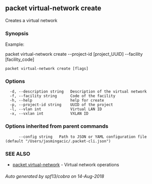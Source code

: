 ## packet virtual-network create

Creates a virtual network

### Synopsis

Example:

packet virtual-network create --project-id [project_UUID] --facility [facility_code]



```
packet virtual-network create [flags]
```

### Options

```
  -d, --description string   Description of the virtual network
  -f, --facility string      Code of the facility
  -h, --help                 help for create
  -p, --project-id string    UUID of the project
  -l, --vlan int             Virtual LAN ID
  -x, --vxlan int            VXLAN ID
```

### Options inherited from parent commands

```
      --config string   Path to JSON or YAML configuration file (default "/Users/jasmingacic/.packet-cli.json")
```

### SEE ALSO

* [packet virtual-network](packet_virtual-network.md)	 - Virtual network operations

###### Auto generated by spf13/cobra on 14-Aug-2018
